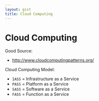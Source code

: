 ```yaml
---
layout: gist
title: Cloud Computing
---
```


# Cloud Computing

Good Source:
- <http://www.cloudcomputingpatterns.org/>

Cloud Computing Model:
- `IASS` = Infrastructure as a Service
- `PASS` = Platform as a Service
- `SASS` = Software as a Service
- `FASS` = Function as a Service